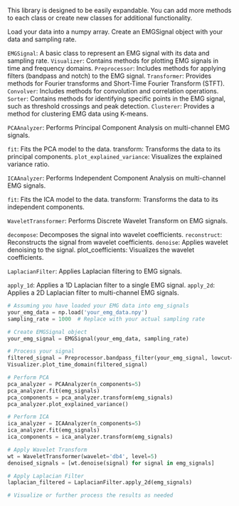 This library is designed to be easily expandable. You can add more methods to each class or create new classes for additional functionality.

Load your data into a numpy array.
Create an EMGSignal object with your data and sampling rate.

`EMGSignal`: A basic class to represent an EMG signal with its data and sampling rate.
`Visualizer`: Contains methods for plotting EMG signals in time and frequency domains.
`Preprocessor`: Includes methods for applying filters (bandpass and notch) to the EMG signal.
`Transformer`: Provides methods for Fourier transforms and Short-Time Fourier Transform (STFT).
`Convolver`: Includes methods for convolution and correlation operations.
`Sorter`: Contains methods for identifying specific points in the EMG signal, such as threshold crossings and peak detection.
`Clusterer`: Provides a method for clustering EMG data using K-means.

`PCAAnalyzer`: Performs Principal Component Analysis on multi-channel EMG signals.

`fit`: Fits the PCA model to the data.
transform: Transforms the data to its principal components.
`plot_explained_variance`: Visualizes the explained variance ratio.


`ICAAnalyzer`: Performs Independent Component Analysis on multi-channel EMG signals.

`fit`: Fits the ICA model to the data.
transform: Transforms the data to its independent components.

`WaveletTransformer`: Performs Discrete Wavelet Transform on EMG signals.

`decompose`: Decomposes the signal into wavelet coefficients.
`reconstruct`: Reconstructs the signal from wavelet coefficients.
`denoise`: Applies wavelet denoising to the signal.
plot_coefficients: Visualizes the wavelet coefficients.


`LaplacianFilter`: Applies Laplacian filtering to EMG signals.

`apply_1d`: Applies a 1D Laplacian filter to a single EMG signal.
`apply_2d`: Applies a 2D Laplacian filter to multi-channel EMG signals.



```python
# Assuming you have loaded your EMG data into emg_signals
your_emg_data = np.load('your_emg_data.npy')
sampling_rate = 1000  # Replace with your actual sampling rate

# Create EMGSignal object
your_emg_signal = EMGSignal(your_emg_data, sampling_rate)

# Process your signal
filtered_signal = Preprocessor.bandpass_filter(your_emg_signal, lowcut=10, highcut=450)
Visualizer.plot_time_domain(filtered_signal)

# Perform PCA
pca_analyzer = PCAAnalyzer(n_components=5)
pca_analyzer.fit(emg_signals)
pca_components = pca_analyzer.transform(emg_signals)
pca_analyzer.plot_explained_variance()

# Perform ICA
ica_analyzer = ICAAnalyzer(n_components=5)
ica_analyzer.fit(emg_signals)
ica_components = ica_analyzer.transform(emg_signals)

# Apply Wavelet Transform
wt = WaveletTransformer(wavelet='db4', level=5)
denoised_signals = [wt.denoise(signal) for signal in emg_signals]

# Apply Laplacian Filter
laplacian_filtered = LaplacianFilter.apply_2d(emg_signals)

# Visualize or further process the results as needed
```